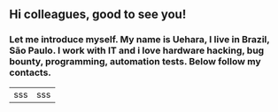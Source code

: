
## Hi colleagues, good to see you! 

### Let me introduce myself. My name is Uehara, I live in Brazil, São Paulo. I work with IT and i love hardware hacking, bug bounty, programming, automation tests. Below follow my contacts.

<table border="0">
  <tr>
    <td>sss</td>
    <td>sss</td>
  </tr>
<table>
